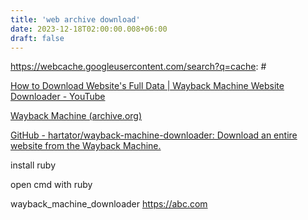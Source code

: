 ```yaml
---
title: 'web archive download'
date: 2023-12-18T02:00:00.008+06:00
draft: false
---
```


https://webcache.googleusercontent.com/search?q=cache: #

  

[How to Download Website's Full Data | Wayback Machine Website Downloader - YouTube](https://www.youtube.com/watch?v=m-IfXdsW61o)

  

[Wayback Machine (archive.org)](https://web.archive.org/)

  

[GitHub - hartator/wayback-machine-downloader: Download an entire website from the Wayback Machine.](https://github.com/hartator/wayback-machine-downloader)

  

install ruby

  

open cmd with ruby

  

wayback\_machine\_downloader https://abc.com